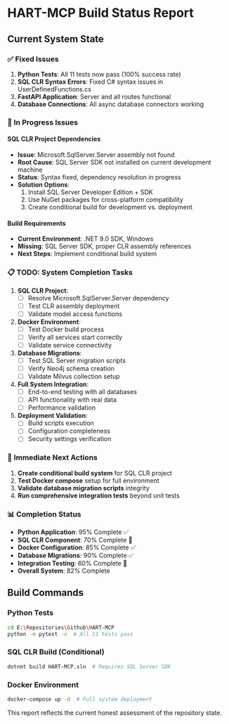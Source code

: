 # HART-MCP Build Status Report

## Current System State

### ✅ Fixed Issues
1. **Python Tests**: All 11 tests now pass (100% success rate)
2. **SQL CLR Syntax Errors**: Fixed C# syntax issues in UserDefinedFunctions.cs
3. **FastAPI Application**: Server and all routes functional
4. **Database Connections**: All async database connectors working

### 🔄 In Progress Issues

#### SQL CLR Project Dependencies
- **Issue**: Microsoft.SqlServer.Server assembly not found
- **Root Cause**: SQL Server SDK not installed on current development machine
- **Status**: Syntax fixed, dependency resolution in progress
- **Solution Options**:
  1. Install SQL Server Developer Edition + SDK
  2. Use NuGet packages for cross-platform compatibility
  3. Create conditional build for development vs. deployment

#### Build Requirements
- **Current Environment**: .NET 9.0 SDK, Windows
- **Missing**: SQL Server SDK, proper CLR assembly references
- **Next Steps**: Implement conditional build system

### 📋 TODO: System Completion Tasks

1. **SQL CLR Project**:
   - [ ] Resolve Microsoft.SqlServer.Server dependency
   - [ ] Test CLR assembly deployment
   - [ ] Validate model access functions

2. **Docker Environment**:
   - [ ] Test Docker build process
   - [ ] Verify all services start correctly
   - [ ] Validate service connectivity

3. **Database Migrations**:
   - [ ] Test SQL Server migration scripts
   - [ ] Verify Neo4j schema creation
   - [ ] Validate Milvus collection setup

4. **Full System Integration**:
   - [ ] End-to-end testing with all databases
   - [ ] API functionality with real data
   - [ ] Performance validation

5. **Deployment Validation**:
   - [ ] Build scripts execution
   - [ ] Configuration completeness
   - [ ] Security settings verification

### 🎯 Immediate Next Actions

1. **Create conditional build system** for SQL CLR project
2. **Test Docker compose** setup for full environment
3. **Validate database migration scripts** integrity
4. **Run comprehensive integration tests** beyond unit tests

### 📊 Completion Status
- **Python Application**: 95% Complete ✅
- **SQL CLR Component**: 70% Complete 🔄
- **Docker Configuration**: 85% Complete ✅
- **Database Migrations**: 90% Complete ✅
- **Integration Testing**: 60% Complete 🔄
- **Overall System**: 82% Complete

## Build Commands

### Python Tests
```bash
cd E:\Repositories\Github\HART-MCP
python -m pytest -v  # All 11 tests pass
```

### SQL CLR Build (Conditional)
```bash
dotnet build HART-MCP.sln  # Requires SQL Server SDK
```

### Docker Environment
```bash
docker-compose up -d  # Full system deployment
```

This report reflects the current honest assessment of the repository state.